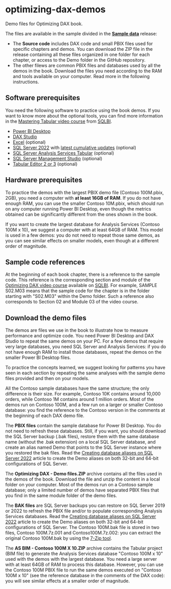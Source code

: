 # optimizing-dax-demos
Demo files for Optimizing DAX book.

The files are available in the sample divided in the [**Sample data**](https://github.com/sql-bi/optimizing-dax-demos/releases/tag/sample-data) release:
- The **Source code** includes DAX code and small PBIX files used for specific chapters and demos. You can download the ZIP file in the release containing all these files organized in one folder for each chapter, or access to the Demo folder in the GitHub repository.
- The other filews are common PBIX files and databases used by all the demos in the book. Download the files you need according to the RAM and tools available on your computer. Read more in the following instructions.

## Software prerequisites
You need the following software to practice using the book demos.
If you want to know more about the optional tools, you can find more information in the [Mastering Tabular video course](https://www.sqlbi.com/p/mastering-tabular-video-course/) from [SQLBI](https://www.sqlbi.com).

- [Power BI Desktop](https://powerbi.microsoft.com/downloads/)
- [DAX Studio](https://daxstudio.org)
- [Excel](https://www.microsoft.com/microsoft-365/excel) (optional)
- [SQL Server 2022](https://www.microsoft.com/sql-server/) with [latest cumulative updates](https://www.microsoft.com/en-us/download/details.aspx?id=105013) (optional)
- [SQL Server Analysis Services Tabular](https://learn.microsoft.com/analysis-services/tabular-models/tabular-models-ssas) (optional)
- [SQL Server Management Studio](https://learn.microsoft.com/sql/ssms/download-sql-server-management-studio-ssms) (optional)
- [Tabular Editor 2 or 3](https://www.tabulareditor.com/) (optional)

## Hardware prerequisites
To practice the demos with the largest PBIX demo file (Contoso 100M.pbix, 2GB), you need a computer with **at least 16GB of RAM**. If you do not have enough RAM, you can use the smaller Contoso 10M.pbix, which should run on any computer running Power BI Desktop, even though the metrics obtained can be significantly different from the ones shown in the book.

If you want to create the largest database for Analysis Services (Contoso 100M x 10), we suggest a computer with at least 64GB of RAM. This model is used in a few demos: you do not need to repeat those same demos, as you can see similar effects on smaller models, even though at a different order of magnitude.

## Sample code references
At the beginning of each book chapter, there is a reference to the sample code. This reference is the corresponding section and module of the [Optimizing DAX video course](https://www.sqlbi.com/p/optimizing-dax-video-course/) available on [SQLBI](https://www.sqlbi.com). For example, SAMPLE S02.M03 means that the sample code for the chapter is in the folder starting with "S02.M03" within the Demo folder. Such a reference also corresponds to Section 02 and Module 03 of the video course.

## Download the demo files
The demos are files we use in the book to illustrate how to measure performance and optimize code. You need Power BI Desktop and DAX Studio to repeat the same demos on your PC. For a few demos that require very large databases, you need SQL Server and Analysis Services: if you do not have enough RAM to install those databases, repeat the demos on the smaller Power BI Desktop files.

To practice the concepts learned, we suggest looking for patterns you have seen in each section by repeating the same analyses with the sample demo files provided and then on your models.

All the Contoso sample databases have the same structure; the only difference is their size. For example, Contoso 10K contains around 10,000 orders, while Contoso 1M contains around 1 million orders. Most of the demos run on Contoso 100M, and a few run on a larger or smaller Contoso database: you find the reference to the Contoso version in the comments at the beginning of each DAX demo file.

The **PBIX files** contain the sample database for Power BI Desktop. You do not need to refresh these databases. Still, if you want, you should download the SQL Server backup (.bak files), restore them with the same database name (without the .bak extension) on a local SQL Server database, and create an alias named Demo that points to the SQL Server instance where you restored the bak files. Read the [Creating database aliases on SQL Server 2022](https://www.sqlbi.com/blog/marco/2023/01/08/creating-database-aliases-on-sql-server-2022/) article to create the Demo aliases on both 32-bit and 64-bit configurations of SQL Server.

The **Optimizing DAX - Demo files.ZIP** archive contains all the files used in the demos of the book. Download the file and unzip the content in a local folder on your computer. Most of the demos run on a Contoso sample database; only a limited number of demos have separated PBIX files that you find in the same module folder of the demo files.

The **BAK files** are SQL Server backups you can restore on SQL Server 2019 or 2022 to refresh the PBIX file and/or to populate corresponding Analysis Services databases. Read the [Creating database aliases on SQL Server 2022](https://www.sqlbi.com/blog/marco/2023/01/08/creating-database-aliases-on-sql-server-2022/) article to create the Demo aliases on both 32-bit and 64-bit configurations of SQL Server. The Contoso 100M.bak file is stored in two files, Contoso 100M.7z.001 and Contoso100M.7z.002: you can extract the original Contoso 100M.bak by using the [7-Zip tool](https://www.7-zip.org/).

The **AS BIM - Contoso 100M X 10.ZIP** archive contains the Tabular project (BIM file) to generate the Analysis Services database "Contoso 100M x 10" used with the demos with the largest database. You need a large server with at least 64GB of RAM to process this database. However, you can use the Contoso 100M PBIX file to run the same demos executed on "Contoso 100M x 10" (see the reference database in the comments of the DAX code): you will see similar effects at a smaller order of magnitude.
